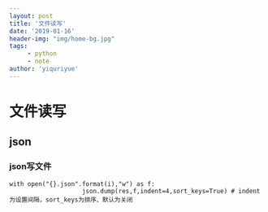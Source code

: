 ```yaml
---
layout: post
title: '文件读写'
date: '2019-01-16'
header-img: "img/home-bg.jpg"
tags:
     - python
     - note
author: 'yiquriyue'
---
```


# 文件读写

## json

### json写文件
```
with open("{}.json".format(i),"w") as f:
                    json.dump(res,f,indent=4,sort_keys=True) # indent为设置间隔，sort_keys为排序、默认为关闭
```

​                    